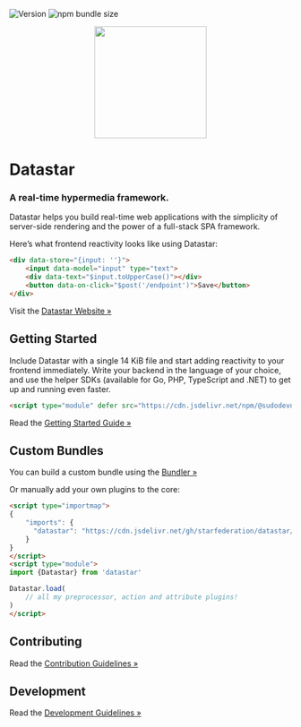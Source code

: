 ![Version](https://img.shields.io/npm/v/@sudodevnull/datastar)
![npm bundle size](https://img.shields.io/bundlephobia/minzip/%40sudodevnull%2Fdatastar)

<p align="center"><img width="200" src="https://media.githubusercontent.com/media/starfederation/datastar/refs/heads/main/code/go/site/static/images/rocket.gif"></p>

# Datastar

### A real-time hypermedia framework.

Datastar helps you build real-time web applications with the simplicity of server-side rendering and the power of a full-stack SPA framework.

Here’s what frontend reactivity looks like using Datastar:

```html
<div data-store="{input: ''}">
    <input data-model="input" type="text">
    <div data-text="$input.toUpperCase()"></div>
    <button data-on-click="$post('/endpoint')">Save</button>
</div> 
```

Visit the [Datastar Website »](https://data-star.dev/)

## Getting Started

Include Datastar with a single 14 KiB file and start adding reactivity to your frontend immediately. Write your backend in the language of your choice, and use the helper SDKs (available for Go, PHP, TypeScript and .NET) to get up and running even faster.

```html
<script type="module" defer src="https://cdn.jsdelivr.net/npm/@sudodevnull/datastar"></script>
```

Read the [Getting Started Guide »](https://data-star.dev/guide/getting_started)

## Custom Bundles

You can build a custom bundle using the [Bundler »](https://data-star.dev/bundler)

Or manually add your own plugins to the core:

```html
<script type="importmap">
{
    "imports": {
      "datastar": "https://cdn.jsdelivr.net/gh/starfederation/datastar/datastar/bundles/datastar-core.js"
    }
}
</script>
<script type="module">
import {Datastar} from 'datastar'

Datastar.load(
    // all my preprocessor, action and attribute plugins!
)
</script>
```

## Contributing

Read the [Contribution Guidelines »](CONTRIBUTING.md)

## Development

Read the [Development Guidelines »](DEVELOPMENT.md)
